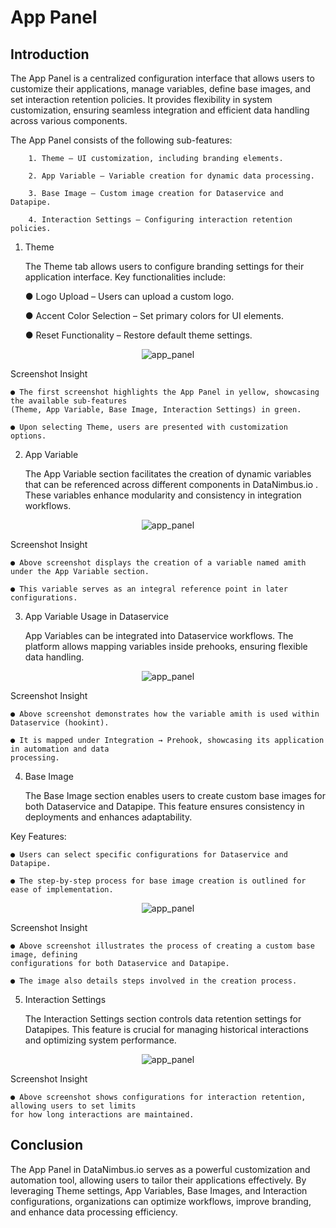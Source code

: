 # App Panel

## Introduction

The App Panel is a centralized configuration interface that allows users to customize their applications, manage variables, define base images, and set interaction retention policies. It provides flexibility in system customization, ensuring seamless integration and efficient data handling across various components.

The App Panel consists of the following sub-features:

        1. Theme – UI customization, including branding elements.

        2. App Variable – Variable creation for dynamic data processing.

        3. Base Image – Custom image creation for Dataservice and Datapipe.

        4. Interaction Settings – Configuring interaction retention policies.

1. Theme

    The Theme tab allows users to configure branding settings for their application interface. Key functionalities include:

    ● Logo Upload – Users can upload a custom logo.

    ● Accent Color Selection – Set primary colors for UI elements.

    ● Reset Functionality – Restore default theme settings.

<p align="center">
  <img src="/app/assets/docs/images/app_panel_0.png" alt="app_panel">
</p>

Screenshot Insight

    ● The first screenshot highlights the App Panel in yellow, showcasing the available sub-features
    (Theme, App Variable, Base Image, Interaction Settings) in green.

    ● Upon selecting Theme, users are presented with customization options.

2. App Variable

    The App Variable section facilitates the creation of dynamic variables that can be referenced across different components in DataNimbus.io . These variables enhance modularity and consistency in integration workflows.

<p align="center">
  <img src="/app/assets/docs/images/app_panel_1.png" alt="app_panel">

</p>

Screenshot Insight

    ● Above screenshot displays the creation of a variable named amith under the App Variable section.

    ● This variable serves as an integral reference point in later configurations.
 

3. App Variable Usage in Dataservice

    App Variables can be integrated into Dataservice workflows. The platform allows mapping variables inside prehooks, ensuring flexible data handling.

<p align="center">
  <img src="/app/assets/docs/images/app_panel_2.png" alt="app_panel">
</p>

Screenshot Insight

    ● Above screenshot demonstrates how the variable amith is used within Dataservice (hookint).

    ● It is mapped under Integration → Prehook, showcasing its application in automation and data
    processing.

4. Base Image

    The Base Image section enables users to create custom base images for both Dataservice and Datapipe. This feature ensures consistency in deployments and enhances adaptability.

Key Features:

    ● Users can select specific configurations for Dataservice and Datapipe.

    ● The step-by-step process for base image creation is outlined for ease of implementation.

<p align="center">
  <img src="/app/assets/docs/images/app_panel_3.png" alt="app_panel">
</p>

Screenshot Insight

    ● Above screenshot illustrates the process of creating a custom base image, defining
    configurations for both Dataservice and Datapipe.

    ● The image also details steps involved in the creation process.

5. Interaction Settings

    The Interaction Settings section controls data retention settings for Datapipes. This feature is
    crucial for managing historical interactions and optimizing system performance.

<p align="center">
  <img src="/app/assets/docs/images/app_panel_4.png" alt="app_panel">
</p>

Screenshot Insight

    ● Above screenshot shows configurations for interaction retention, allowing users to set limits
    for how long interactions are maintained.

## Conclusion

The App Panel in DataNimbus.io serves as a powerful customization and automation tool, allowing users to tailor their applications effectively. By leveraging Theme settings, App Variables, Base Images, and Interaction configurations, organizations can optimize workflows, improve branding, and enhance data processing efficiency.